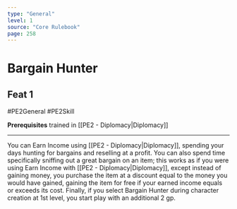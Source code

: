 ```yaml
---
type: "General"
level: 1
source: "Core Rulebook"
page: 258
---
```

# Bargain Hunter
## Feat 1
#PE2General #PE2Skill 

**Prerequisites** trained in [[PE2 - Diplomacy|Diplomacy]]

---
You can Earn Income using [[PE2 - Diplomacy|Diplomacy]], spending your days hunting for bargains and reselling at a profit. You can also spend time specifically sniffing out a great bargain on an item; this works as if you were using Earn Income with [[PE2 - Diplomacy|Diplomacy]], except instead of gaining money, you purchase the item at a discount equal to the money you would have gained, gaining the item for free if your earned income equals or exceeds its cost. Finally, if you select Bargain Hunter during character creation at 1st level, you start play with an additional 2 gp.